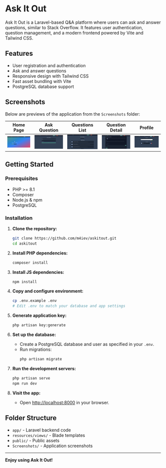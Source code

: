 # Ask It Out

Ask It Out is a Laravel-based Q&A platform where users can ask and answer questions, similar to Stack Overflow. It features user authentication, question management, and a modern frontend powered by Vite and Tailwind CSS.

## Features

- User registration and authentication
- Ask and answer questions
- Responsive design with Tailwind CSS
- Fast asset bundling with Vite
- PostgreSQL database support

## Screenshots

Below are previews of the application from the `Screenshots` folder:

| Home Page | Ask Question | Questions List | Question Detail | Profile |
|-----------|--------------|---------------|----------------|---------|
| <img src="Screenshots/home.png" alt="Home" width="220"/> | <img src="Screenshots/question-create.png" alt="Ask" width="220"/> | <img src="Screenshots/question-list.png" alt="List" width="220"/> | <img src="Screenshots/question-view.png" alt="Detail" width="220"/> | <img src="Screenshots/profile.png" alt="Profile" width="220"/> |

## Getting Started

### Prerequisites

- PHP >= 8.1
- Composer
- Node.js & npm
- PostgreSQL

### Installation

1. **Clone the repository:**
    ```sh
    git clone https://github.com/m4iev/askitout.git
    cd askitout
    ```

2. **Install PHP dependencies:**
    ```sh
    composer install
    ```

3. **Install JS dependencies:**
    ```sh
    npm install
    ```

4. **Copy and configure environment:**
    ```sh
    cp .env.example .env
    # Edit .env to match your database and app settings
    ```

5. **Generate application key:**
    ```sh
    php artisan key:generate
    ```

6. **Set up the database:**
    - Create a PostgreSQL database and user as specified in your `.env`.
    - Run migrations:
      ```sh
      php artisan migrate
      ```

7. **Run the development servers:**
    ```sh
    php artisan serve
    npm run dev
    ```

8. **Visit the app:**
    - Open [http://localhost:8000](http://localhost:8000) in your browser.

## Folder Structure

- `app/` - Laravel backend code
- `resources/views/` - Blade templates
- `public/` - Public assets
- `Screenshots/` - Application screenshots

---

**Enjoy using Ask It Out!**